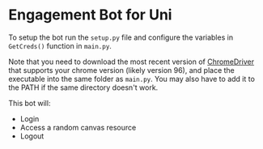 # Engagement Bot for Uni

To setup the bot run the `setup.py` file and configure the variables in `GetCreds()` function in `main.py`.

Note that you need to download the most recent version of [ChromeDriver](https://sites.google.com/a/chromium.org/chromedriver/) that supports your chrome version (likely version 96), and place the executable into the same folder as `main.py`. You may also have to add it to the PATH if the same directory doesn't work.

This bot will:
- Login
- Access a random canvas resource
- Logout
